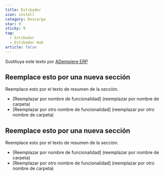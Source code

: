 ```yaml
---
title: Estibador
icon: install
category: Descarga
star: 9
sticky: 9
tag:
  - Estibador
  - Estibador Hub
article: false
---
```


Sustituya este texto por [ADempiere ERP](http://adempiere.net/)


## Reemplace esto por una nueva sección

Reemplace esto por el texto de resumen de la sección.

- [Reemplazar por nombre de funcionalidad] (reemplazar por nombre de carpeta)
- [Reemplazar por otro nombre de funcionalidad] (reemplazar por otro nombre de carpeta)

## Reemplace esto por una nueva sección

Reemplace esto por el texto de resumen de la sección.

- [Reemplazar por nombre de funcionalidad] (reemplazar por nombre de carpeta)
- [Reemplazar por otro nombre de funcionalidad] (reemplazar por otro nombre de carpeta)
